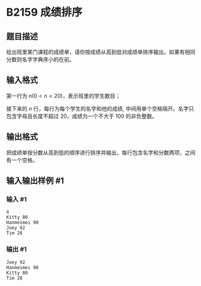 # B2159 成绩排序

## 题目描述

给出班里某门课程的成绩单，请你按成绩从高到低对成绩单排序输出，如果有相同分数则名字字典序小的在前。

## 输入格式

第一行为 $n (0 < n < 20)$，表示班里的学生数目；

接下来的 $n$ 行，每行为每个学生的名字和他的成绩, 中间用单个空格隔开。名字只包含字母且长度不超过 $20$，成绩为一个不大于 $100$ 的非负整数。

## 输出格式

把成绩单按分数从高到低的顺序进行排序并输出，每行包含名字和分数两项，之间有一个空格。

## 输入输出样例 #1

### 输入 #1

```
4
Kitty 80
Hanmeimei 90
Joey 92
Tim 28
```

### 输出 #1

```
Joey 92
Hanmeimei 90 
Kitty 80
Tim 28
```